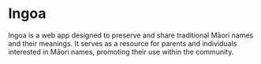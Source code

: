 # Ingoa
Ingoa is a web app designed to preserve and share traditional Māori names and their meanings. It serves as a resource for parents and individuals interested in Māori names, promoting their use within the community.
